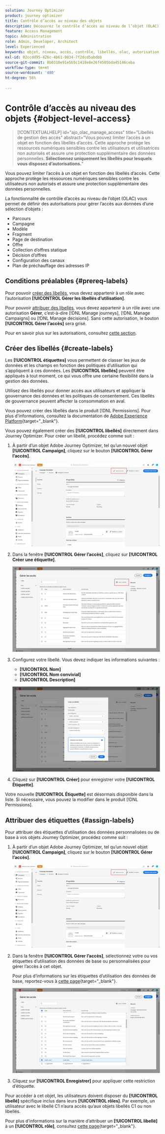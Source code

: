 ```yaml
---
solution: Journey Optimizer
product: journey optimizer
title: Contrôle d’accès au niveau des objets
description: Découvrez le contrôle d’accès au niveau de l’objet (OLAC) qui vous permet de définir des autorisations pour gérer l’accès aux données d’une sélection d’objets.
feature: Access Management
topic: Administration
role: Admin, Developer, Architect
level: Experienced
keywords: objet, niveau, accès, contrôle, libellés, olac, autorisation
exl-id: 02ccdd95-426c-4b61-9834-7f2dcd5abdbb
source-git-commit: 8b0310e91e5b5c1418e8e26f4505bda45146ceba
workflow-type: tm+mt
source-wordcount: '480'
ht-degree: 56%

---
```


# Contrôle d’accès au niveau des objets {#object-level-access}

>[!CONTEXTUALHELP]
>id="ajo_olac_manage_access"
>title="Libellés de gestion des accès"
>abstract="Vous pouvez limiter l’accès à un objet en fonction des libellés d’accès. Cette approche protège les ressources numériques sensibles contre les utilisateurs et utilisatrices non autorisés et assure une protection supplémentaire des données personnelles. **Sélectionnez uniquement les libellés pour lesquels vous disposez d’autorisations.**"

Vous pouvez limiter l’accès à un objet en fonction des libellés d’accès. Cette approche protège les ressources numériques sensibles contre les utilisateurs non autorisés et assure une protection supplémentaire des données personnelles.

La fonctionnalité de contrôle d’accès au niveau de l’objet (OLAC) vous permet de définir des autorisations pour gérer l’accès aux données d’une sélection d’objets :

* Parcours
* Campagne
* Modèle
* Fragment
* Page de destination
* Offre
* Collection d’offres statique
* Décision d’offres
* Configuration des canaux
* Plan de préchauffage des adresses IP


## Conditions préalables {#prereq-labels}

Pour pouvoir [créer des libellés](#create-labels), vous devez appartenir à un rôle avec l’autorisation **[!UICONTROL Gérer les libellés d’utilisation]**.

Pour pouvoir [attribuer des libellés](#assign-labels), vous devez appartenir à un rôle avec une autorisation **Gérer**, c’est-à-dire [!DNL Manage journeys], [!DNL Manage Campaigns] ou [!DNL Manage decisions]. Sans cette autorisation, le bouton **[!UICONTROL Gérer l’accès]** sera grisé.

Pour en savoir plus sur les autorisations, consultez [cette section](../administration/permissions.md).

## Créer des libellés {#create-labels}

Les **[!UICONTROL étiquettes]** vous permettent de classer les jeux de données et les champs en fonction des politiques d’utilisation qui s’appliquent à ces données. Les **[!UICONTROL libellés]** peuvent être appliqués à tout moment, ce qui vous offre une certaine flexibilité dans la gestion des données.

Utilisez des libellés pour donner accès aux utilisateurs et appliquer la gouvernance des données et les politiques de consentement. Ces libellés de gouvernance peuvent affecter la consommation en aval.

Vous pouvez créer des libellés dans le produit [!DNL Permissions]. Pour plus d&#39;informations, consultez la documentation de [Adobe Experience Platform](https://experienceleague.adobe.com/docs/experience-platform/access-control/abac/permissions-ui/labels.html?lang=fr){target="_blank"}.

Vous pouvez également créer des **[!UICONTROL libellés]** directement dans Journey Optimizer. Pour créer un libellé, procédez comme suit :

1. À partir d’un objet Adobe Journey Optimizer, tel qu’un nouvel objet **[!UICONTROL Campaign]**, cliquez sur le bouton **[!UICONTROL Gérer l’accès]**.

   ![Bouton Gérer l’accès dans Adobe Journey Optimizer](assets/olac_1.png)

1. Dans la fenêtre **[!UICONTROL Gérer l’accès]**, cliquez sur **[!UICONTROL Créer une étiquette]**.

   ![](assets/olac_2.png)

1. Configurez votre libellé. Vous devez indiquer les informations suivantes :

   * **[!UICONTROL Nom]**
   * **[!UICONTROL Nom convivial]**
   * **[!UICONTROL Description]**

   ![Champs de configuration des libellés](assets/olac_3.png)

1. Cliquez sur **[!UICONTROL Créer]** pour enregistrer votre **[!UICONTROL Étiquette]**.

Votre nouvelle **[!UICONTROL Étiquette]** est désormais disponible dans la liste. Si nécessaire, vous pouvez la modifier dans le produit [!DNL Permissions].

## Attribuer des étiquettes {#assign-labels}

Pour attribuer des étiquettes d’utilisation des données personnalisées ou de base à vos objets Journey Optimizer, procédez comme suit :

1. À partir d’un objet Adobe Journey Optimizer, tel qu’un nouvel objet **[!UICONTROL Campaign]**, cliquez sur le bouton **[!UICONTROL Gérer l’accès]**.

   ![Bouton Gérer l’accès dans Adobe Journey Optimizer](assets/olac_1.png)

1. Dans la fenêtre **[!UICONTROL Gérer l’accès]**, sélectionnez votre ou vos étiquettes d’utilisation des données de base ou personnalisées pour gérer l’accès à cet objet.

   Pour plus d’informations sur les étiquettes d’utilisation des données de base, reportez-vous à [cette page](https://experienceleague.adobe.com/docs/experience-platform/data-governance/labels/reference.html?lang=fr){target="_blank"}.

   ![](assets/olac_4.png)

1. Cliquez sur **[!UICONTROL Enregistrer]** pour appliquer cette restriction d’étiquette.

Pour accéder à cet objet, les utilisateurs doivent disposer du **[!UICONTROL libellé]** spécifique inclus dans leurs **[!UICONTROL rôles]**. Par exemple, un utilisateur avec le libellé C1 n’aura accès qu’aux objets libellés C1 ou non libellés.

Pour plus d’informations sur la manière d’attribuer un **[!UICONTROL libellé]** à un **[!UICONTROL rôle]**, consultez [cette page](https://experienceleague.adobe.com/docs/experience-platform/access-control/abac/permissions-ui/permissions.html?lang=fr#manage-labels-for-a-role){target="_blank"}.
